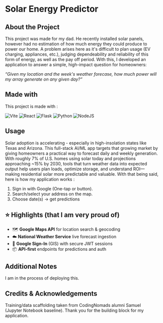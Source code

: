 # Solar Energy Predictor


## About the Project
This project was made for my dad. He recently installed solar panels, however had no estimation of how much energy they could produce to power our home. A problem arises here as it's difficult to plan usage (EV charging, appliances, etc.), judging dependeability and reliability of this form of energy, as well as the pay off period. With this, I developed an application to answer a simple, high-impact question for homeowners:

*“Given my location and the week's weather forecase, how much power will my array generate on any given day?”*

## Made with 
This project is made with : 
<p align="left">
  <img alt="Vite"
       src="https://img.shields.io/badge/Vite-646CFF?style=for-the-badge&logo=vite&logoColor=white" />
  <img alt="React"
       src="https://img.shields.io/badge/React-61DAFB?style=for-the-badge&logo=react&logoColor=000000" />
  <img alt="Flask"
       src="https://img.shields.io/badge/Flask-000000?style=for-the-badge&logo=flask&logoColor=white" />
  <img alt="Python"
       src="https://img.shields.io/badge/Python-3776AB?style=for-the-badge&logo=python&logoColor=white" />
  <img alt="NodeJS"
     src="https://img.shields.io/badge/Node.js-339933?style=for-the-badge&logo=node.js&logoColor=white" />
</p>

## Usage 
Solar adoption is accelerating - especially in high-insolation states like Texas and Arizona. This full-stack AI/ML app targets that growing market by giving homeowners a practical way to forecast daily and weekly generation. With roughly 7% of U.S. homes using solar today and projections approaching ~15% by 2030, tools that turn weather data into expected output help users plan loads, optimize storage, and understand ROI—making residential solar more predictable and valuable. With that being said, here is how my application works : 

1. Sign in with Google (One-tap or button).
2. Search/select your address on the map.
3. Choose date(s) → get predictions

## ⭐ Highlights (that I am very proud of)
- 🗺️ **Google Maps API** for location search & geocoding
- ☁️ **National Weather Service** live forecast ingestion
- 🔐 **Google Sign-In** (GIS) with secure JWT sessions
- 📦 **API-first** endpoints for predictions and auth
  
## Additional Notes
I am in the process of deploying this.
## Credits & Acknowledgements
Training/data scaffolding taken from CodingNomads alumni Samuel (Jupyter Notebook baseline). Thank you for the building block for my application.


